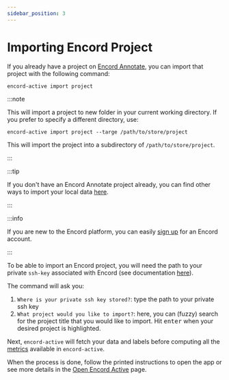```yaml
---
sidebar_position: 3
---
```


# Importing Encord Project

If you already have a project on [Encord Annotate](https://app.encord.com), you can import that project with the following command:

```
encord-active import project
```

:::note

This will import a project to new folder in your current working directory. If you prefer to specify a different directory, use:

```shell
encord-active import project --targe /path/to/store/project
```

This will import the project into a subdirectory of `/path/to/store/project`.

:::

:::tip

If you don't have an Encord Annotate project already, you can find other ways to import your local data [here](/workflows/importing-data-and-labels).

:::

:::info

If you are new to the Encord platform, you can easily [sign up](https://app.encord.com/register) for an Encord account.

:::

To be able to import an Encord project, you will need the path to your private `ssh-key` associated with Encord (see documentation [here](https://docs.encord.com/admins/settings/public-keys/#set-up-public-key-authentication)).

The command will ask you:

1. `Where is your private ssh key stored?`: type the path to your private ssh key
2. `What project would you like to import?`: here, you can (fuzzy) search for the project title that you would like to import. Hit <kbd>enter</kbd> when your desired project is highlighted.

Next, `encord-active` will fetch your data and labels before computing all the [metrics](category/metrics) available in `encord-active`.

When the process is done, follow the printed instructions to open the app or see more details in the [Open Encord Active](/cli/open-encord-active) page.
